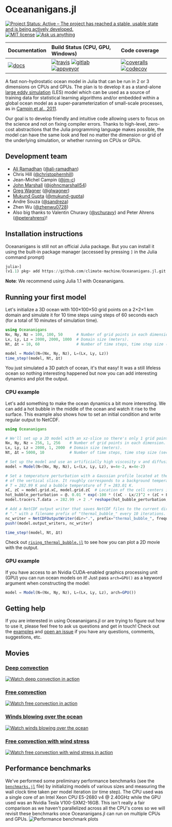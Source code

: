 # Oceananigans.jl

[![Project Status: Active – The project has reached a stable, usable state and is being actively developed.](https://www.repostatus.org/badges/latest/active.svg)](https://www.repostatus.org/#active)
[![MIT license](https://img.shields.io/badge/License-MIT-blue.svg)](https://mit-license.org/)
[![Ask us anything](https://img.shields.io/badge/Ask%20us-anything-1abc9c.svg)](https://github.com/climate-machine/Oceananigans.jl/issues/new)

| **Documentation**             | **Build Status** (CPU, GPU, Windows)                                                                                 | **Code coverage**                                                                   |
|:------------------------------|:---------------------------------------------------------------------------------------------------------------------|:------------------------------------------------------------------------------------|
| [![docs][docs-img]][docs-url] | [![travis][travis-img]][travis-url] [![gitlab][gitlab-img]][gitlab-url] [![appveyor][appveyor-img]][appveyor-url]    | [![coveralls][coveralls-img]][coveralls-url] [![codecov][codecov-img]][codecov-url] |

[docs-img]: https://img.shields.io/badge/docs-latest-blue.svg
[docs-url]: https://climate-machine.github.io/Oceananigans.jl/latest/

[travis-img]: https://travis-ci.com/climate-machine/Oceananigans.jl.svg?branch=master
[travis-url]: https://travis-ci.com/climate-machine/Oceananigans.jl

[gitlab-img]: https://gitlab.com/JuliaGPU/Oceananigans-jl/badges/master/pipeline.svg
[gitlab-url]: https://gitlab.com/JuliaGPU/Oceananigans-jl/commits/master

[appveyor-img]: https://ci.appveyor.com/api/projects/status/sc488kyni1wp93he?svg=true
[appveyor-url]: https://ci.appveyor.com/project/ali-ramadhan/oceananigans-jl

[coveralls-img]: https://coveralls.io/repos/github/climate-machine/Oceananigans.jl/badge.svg?branch=master
[coveralls-url]: https://coveralls.io/github/climate-machine/Oceananigans.jl?branch=master

[codecov-img]: https://codecov.io/gh/climate-machine/Oceananigans.jl/branch/master/graph/badge.svg
[codecov-url]: https://codecov.io/gh/climate-machine/Oceananigans.jl

A fast non-hydrostatic ocean model in Julia that can be run in 2 or 3 dimensions on CPUs and GPUs. The plan is to develop it as a stand-alone [large eddy simulation](https://en.wikipedia.org/wiki/Large_eddy_simulation) (LES) model which can be used as a source of training data for statistical learning algorithms and/or embedded within a global ocean model as a super-parameterization of small-scale processes, as in [Campin et al., 2011](https://www.sciencedirect.com/science/article/pii/S1463500310001496?via%3Dihub).

Our goal is to develop friendly and intuitive code allowing users to focus on the science and not on fixing compiler errors. Thanks to high-level, zero-cost abstractions that the Julia programming language makes possible, the model can have the same look and feel no matter the dimension or grid of the underlying simulation, or whether running on CPUs or GPUs.

## Development team
* [Ali Ramadhan](http://aliramadhan.me/) ([@ali-ramadhan](https://github.com/ali-ramadhan))
* Chris Hill ([@christophernhill](https://github.com/christophernhill))
* Jean-Michel Campin ([@jm-c](https://github.com/jm-c))
* [John Marshall](http://oceans.mit.edu/JohnMarshall/) ([@johncmarshall54](https://github.com/johncmarshall54))
* [Greg Wagner](https://glwagner.github.io/) ([@glwagner](https://github.com/glwagner))
* [Mukund Gupta](https://mukund-gupta.github.io/) ([@mukund-gupta](https://github.com/mukund-gupta))
* Andre Souza ([@sandreza](https://github.com/sandreza))
* Zhen Wu ([@zhenwu0728](https://github.com/zhenwu0728))
* Also big thanks to Valentin Churavy ([@vchuravy](https://github.com/vchuravy)) and Peter Ahrens ([@peterahrens](https://github.com/peterahrens))!

## Installation instructions
Oceananigans is still not an official Julia package. But you can install it using the built-in package manager (accessed by pressing `]` in the Julia command prompt)
```julia
julia>]
(v1.1) pkg> add https://github.com/climate-machine/Oceananigans.jl.git
```
**Note**: We recommend using Julia 1.1 with Oceananigans.

## Running your first model
Let's initialize a 3D ocean with 100×100×50 grid points on a 2×2×1 km domain and simulate it for 10 time steps using steps of 60 seconds each (for a total of 10 minutes of simulation time).
```julia
using Oceananigans
Nx, Ny, Nz = 100, 100, 50      # Number of grid points in each dimension.
Lx, Ly, Lz = 2000, 2000, 1000  # Domain size (meters).
Nt, Δt = 10, 60                # Number of time steps, time step size (seconds).

model = Model(N=(Nx, Ny, Nz), L=(Lx, Ly, Lz))
time_step!(model, Nt, Δt)
```
You just simulated a 3D patch of ocean, it's that easy! It was a still lifeless ocean so nothing interesting happened but now you can add interesting dynamics and plot the output.

### CPU example
Let's add something to make the ocean dynamics a bit more interesting. We can add a hot bubble in the middle of the ocean and watch it rise to the surface. This example also shows how to set an initial condition and write regular output to NetCDF.
```julia
using Oceananigans

# We'll set up a 2D model with an xz-slice so there's only 1 grid point in y.
Nx, Ny, Nz = 256, 1, 256    # Number of grid points in each dimension.
Lx, Ly, Lz = 2000, 1, 2000  # Domain size (meters).
Nt, Δt = 5000, 10           # Number of time steps, time step size (seconds).

# Set up the model and use an artificially high viscosity ν and diffusivity κ.
model = Model(N=(Nx, Ny, Nz), L=(Lx, Ly, Lz), ν=4e-2, κ=4e-2)

# Set a temperature perturbation with a Gaussian profile located at the center
# of the vertical slice. It roughly corresponds to a background temperature of
# T = 282.99 K and a bubble temperature of T = 283.01 K.
xC, zC = model.grid.xC, model.grid.zC  # Location of the cell centers in x and z.
hot_bubble_perturbation = @. 0.01 * exp(-100 * ((xC - Lx/2)^2 + (zC + Lz/2)'^2) / (Lx^2 + Lz^2))
model.tracers.T.data .= 282.99 .+ 2 .* reshape(hot_bubble_perturbation, (Nx, Ny, Nz))

# Add a NetCDF output writer that saves NetCDF files to the current directory
# "." with a filename prefix of "thermal_bubble_" every 10 iterations.
nc_writer = NetCDFOutputWriter(dir=".", prefix="thermal_bubble_", frequency=10)
push!(model.output_writers, nc_writer)

time_step!(model, Nt, Δt)
```

Check out [`rising_thermal_bubble.jl`](https://github.com/climate-machine/Oceananigans.jl/blob/master/examples/rising_thermal_bubble.jl) to see how you can plot a 2D movie with the output.

### GPU example
If you have access to an Nvidia CUDA-enabled graphics processing unit (GPU) you can run ocean models on it! Just pass `arch=GPU()` as a keyword argument when constructing the model:
```julia
model = Model(N=(Nx, Ny, Nz), L=(Lx, Ly, Lz), arch=GPU())
```

## Getting help
If you are interested in using Oceananigans.jl or are trying to figure out how to use it, please feel free to ask us questions and get in touch! Check out the [examples](https://github.com/climate-machine/Oceananigans.jl/tree/master/examples) and [open an issue](https://github.com/climate-machine/Oceananigans.jl/issues/new) if you have any questions, comments, suggestions, etc.

## Movies

### [Deep convection](https://www.youtube.com/watch?v=kpUrxnKKMjI)
[![Watch deep convection in action](https://raw.githubusercontent.com/ali-ramadhan/ali-ramadhan.Github.io/master/img/surface_temp_3d_00130_halfsize.png)](https://www.youtube.com/watch?v=kpUrxnKKMjI)

### [Free convection](https://www.youtube.com/watch?v=yq4op9h3xcU)
[![Watch free convection in action](https://raw.githubusercontent.com/ali-ramadhan/ali-ramadhan.Github.io/master/img/free_convection_0956.png)](https://www.youtube.com/watch?v=yq4op9h3xcU)

### [Winds blowing over the ocean](https://www.youtube.com/watch?v=IRncfbvuiy8)
[![Watch winds blowing over the ocean](https://raw.githubusercontent.com/ali-ramadhan/ali-ramadhan.Github.io/master/img/wind_stress_0400.png)](https://www.youtube.com/watch?v=IRncfbvuiy8)

### [Free convection with wind stress](https://www.youtube.com/watch?v=ob6OMQgPfI4)
[![Watch free convection with wind stress in action](https://raw.githubusercontent.com/ali-ramadhan/ali-ramadhan.Github.io/master/img/wind_stress_unstable_7500.png)](https://www.youtube.com/watch?v=ob6OMQgPfI4)

## Performance benchmarks
We've performed some preliminary performance benchmarks (see the [`benchmarks.jl`](https://github.com/climate-machine/Oceananigans.jl/blob/master/benchmark/benchmarks.jl) file) by initializing models of various sizes and measuring the wall clock time taken per model iteration (or time step). The CPU used was a single core of an Intel Xeon CPU E5-2680 v4 @ 2.40GHz while the GPU used was an Nvidia Tesla V100-SXM2-16GB. This isn't really a fair comparison as we haven't parallelized across all the CPU's cores so we will revisit these benchmarks once Oceananigans.jl can run on multiple CPUs and GPUs.
![Performance benchmark plots](https://raw.githubusercontent.com/climate-machine/Oceananigans.jl/master/benchmark/oceananigans_benchmarks.png)
